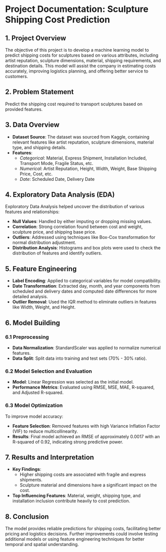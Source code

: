
# Project Documentation: Sculpture Shipping Cost Prediction

## 1. Project Overview
The objective of this project is to develop a machine learning model to predict shipping costs for sculptures based on various attributes, including artist reputation, sculpture dimensions, material, shipping requirements, and destination details. This model will assist the company in estimating costs accurately, improving logistics planning, and offering better service to customers.

## 2. Problem Statement
Predict the shipping cost required to transport sculptures based on provided features.

## 3. Data Overview
- **Dataset Source**: The dataset was sourced from Kaggle, containing relevant features like artist reputation, sculpture dimensions, material type, and shipping details.
- **Features**:
  - *Categorical*: Material, Express Shipment, Installation Included, Transport Mode, Fragile Status, etc.
  - *Numerical*: Artist Reputation, Height, Width, Weight, Base Shipping Price, Cost, etc.
  - *Date*: Scheduled Date, Delivery Date

## 4. Exploratory Data Analysis (EDA)
Exploratory Data Analysis helped uncover the distribution of various features and relationships:
- **Null Values**: Handled by either imputing or dropping missing values.
- **Correlation**: Strong correlation found between cost and weight, sculpture price, and shipping base price.
- **Outliers**: Addressed using techniques like Box-Cox transformation for normal distribution adjustment.
- **Distribution Analysis**: Histograms and box plots were used to check the distribution of features and identify outliers.

## 5. Feature Engineering
- **Label Encoding**: Applied to categorical variables for model compatibility.
- **Date Transformation**: Extracted day, month, and year components from scheduled and delivery dates and computed date differences for more detailed analysis.
- **Outlier Removal**: Used the IQR method to eliminate outliers in features like Width, Weight, and Height.

## 6. Model Building
### 6.1 Preprocessing
- **Data Normalization**: StandardScaler was applied to normalize numerical features.
- **Data Split**: Split data into training and test sets (70% - 30% ratio).

### 6.2 Model Selection and Evaluation
- **Model**: Linear Regression was selected as the initial model.
- **Performance Metrics**: Evaluated using RMSE, MSE, MAE, R-squared, and Adjusted R-squared.

### 6.3 Model Optimization
To improve model accuracy:
- **Feature Selection**: Removed features with high Variance Inflation Factor (VIF) to reduce multicollinearity.
- **Results**: Final model achieved an RMSE of approximately 0.0017 with an R-squared of 0.92, indicating strong predictive power.

## 7. Results and Interpretation
- **Key Findings**: 
  - Higher shipping costs are associated with fragile and express shipments.
  - Sculpture material and dimensions have a significant impact on the cost.
- **Top Influencing Features**: Material, weight, shipping type, and installation inclusion contribute heavily to cost prediction.

## 8. Conclusion
The model provides reliable predictions for shipping costs, facilitating better pricing and logistics decisions. Further improvements could involve testing additional models or using feature engineering techniques for better temporal and spatial understanding.
